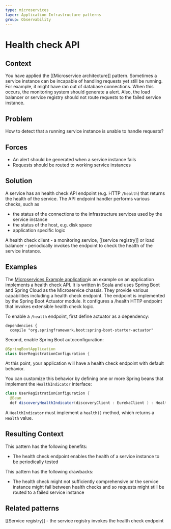 ```yaml
---
type: microservices
layer: Application Infrastructure patterns
group: Observability
---
```

# Health check API

## Context

You have applied the [[Microservice architecture]] pattern. Sometimes a service instance can be incapable of handling requests yet still be running. For example, it might have ran out of database connections. When this occurs, the monitoring system should generate a alert. Also, the load balancer or service registry should not route requests to the failed service instance.

## Problem

How to detect that a running service instance is unable to handle requests?

## Forces

- An alert should be generated when a service instance fails
- Requests should be routed to working service instances

## Solution

A service has an health check API endpoint (e.g. HTTP `/health`) that returns the health of the service. The API endpoint handler performs various checks, such as
- the status of the connections to the infrastructure services used by the service instance
- the status of the host, e.g. disk space
- application specific logic

A health check client - a monitoring service, [[service registry]] or load balancer - periodically invokes the endpoint to check the health of the service instance.

## Examples

The [Microservices Example application](https://github.com/cer/microservices-examples)is an example on an application implements a health check API. It is written in Scala and uses Spring Boot and Spring Cloud as the Microservice chassis. They provide various capabilities including a health check endpoint. The endpoint is implemented by the Spring Boot Actuator module. It configures a /health HTTP endpoint that invokes extensible health check logic.

To enable a `/health` endpoint, first define actuator as a dependency:

```
dependencies {
  compile "org.springframework.boot:spring-boot-starter-actuator"
```

Second, enable Spring Boot autoconfiguration:

```java
@SpringBootApplication
class UserRegistrationConfiguration {
```

At this point, your application will have a health check endpoint with default behavior.

You can customize this behavior by defining one or more Spring beans that implement the `HealthIndicator` interface:

```java
class UserRegistrationConfiguration {
  @Bean
  def discoveryHealthIndicator(discoveryClient : EurekaClient ) : HealthIndicator = new DiscoveryHealthIndicator(discoveryClient)
```

A `HealthIndicator` must implement a `health()` method, which returns a `Health` value.

## Resulting Context

This pattern has the following benefits:
- The health check endpoint enables the health of a service instance to be periodically tested

This pattern has the following drawbacks:
- The health check might not sufficiently comprehensive or the service instance might fail between health checks and so requests might still be routed to a failed service instance

## Related patterns

[[Service registry]] - the service registry invokes the health check endpoint